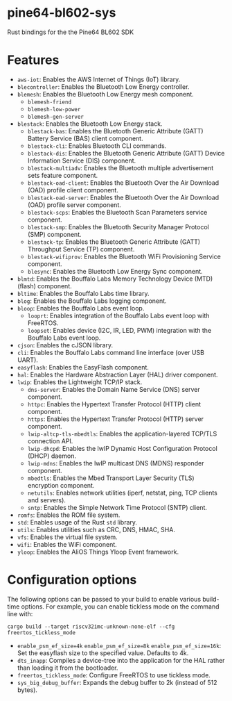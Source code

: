 # pine64-bl602-sys
Rust bindings for the the Pine64 BL602 SDK

# Features
* `aws-iot`: Enables the AWS Internet of Things (IoT) library.
* `blecontroller`: Enables the Bluetooth Low Energy controller.
* `blemesh`: Enables the Bluetooth Low Energy mesh component.
  * `blemesh-friend`
  * `blemesh-low-power`
  * `blemesh-gen-server`
* `blestack`: Enables the Bluetooth Low Energy stack.
  * `blestack-bas`: Enables the Bluetooth Generic Attribute (GATT) Battery Service (BAS) client component.
  * `blestack-cli`: Enables Bluetooth CLI commands.
  * `blestack-dis`: Enables the Bluetooth Generic Attribute (GATT) Device Information Service (DIS) component.
  * `blestack-multiadv`: Enables the Bluetooth multiple advertisement sets feature component.
  * `blestack-oad-client`: Enables the Bluetooth Over the Air Download (OAD) profile client component.
  * `blestack-oad-server`: Enables the Bluetooth Over the Air Download (OAD) profile server component.
  * `blestack-scps`: Enables the Bluetooth Scan Parameters service component.
  * `blestack-smp`: Enables the Bluetooth Security Manager Protocol (SMP) component.
  * `blestack-tp`: Enables the Bluetooth Generic Attribute (GATT) Throughput Service (TP) component.
  * `blestack-wifiprov`: Enables the Bluetooth WiFi Provisioning Service component.
  * `blesync`: Enables the Bluetooth Low Energy Sync component.
* `blmtd`: Enables the Bouffalo Labs Memory Technology Device (MTD) (flash) component.
* `bltime`: Enables the Bouffalo Labs time library.
* `blog`: Enables the Bouffalo Labs logging component.
* `bloop`: Enables the Bouffalo Labs event loop.
  * `looprt`: Enables integration of the Bouffalo Labs event loop with FreeRTOS.
  * `loopset`: Enables device (I2C, IR, LED, PWM) integration with the Bouffalo Labs event loop.
* `cjson`: Enables the cJSON library.
* `cli`: Enables the Bouffalo Labs command line interface (over USB UART).
* `easyflash`: Enables the EasyFlash component.
* `hal`: Enables the Hardware Abstraction Layer (HAL) driver component.
* `lwip`: Enables the Lightweight TCP/IP stack.
  * `dns-server`: Enables the Domain Name Service (DNS) server component.
  * `httpc`: Enables the Hypertext Transfer Protocol (HTTP) client component.
  * `https`: Enables the Hypertext Transfer Protocol (HTTP) server component.
  * `lwip-altcp-tls-mbedtls`: Enables the application-layered TCP/TLS connection API.
  * `lwip-dhcpd`: Enables the lwIP Dynamic Host Configuration Protocol (DHCP) daemon.
  * `lwip-mdns`: Enables the lwIP multicast DNS (MDNS) responder component.
  * `mbedtls`: Enables the Mbed Transport Layer Security (TLS) encryption component.
  * `netutils`: Enables network utilities (iperf, netstat, ping, TCP clients and servers).
  * `sntp`: Enables the Simple Network Time Protocol (SNTP) client.
* `romfs`: Enables the ROM file system.
* `std`: Enables usage of the Rust `std` library.
* `utils`: Enables utilities such as CRC, DNS, HMAC, SHA.
* `vfs`: Enables the virtual file system.
* `wifi`: Enables the WiFi component.
* `yloop`: Enables the AliOS Things Yloop Event framework.

# Configuration options

The following options can be passed to your build to enable various build-time options. For example,
you can enable tickless mode on the command line with:
```
cargo build --target riscv32imc-unknown-none-elf --cfg freertos_tickless_mode
```

* `enable_psm_ef_size=4k` `enable_psm_ef_size=8k` `enable_psm_ef_size=16k`: Set the easyflash size
    to the specified value. Defaults to 4k.
* `dts_inapp`: Compiles a device-tree into the application for the HAL rather than loading it from
    the bootloader.
* `freertos_tickless_mode`: Configure FreeRTOS to use tickless mode.
* `sys_big_debug_buffer`: Expands the debug buffer to 2k (instead of 512 bytes).
